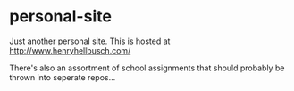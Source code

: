personal-site
=============
Just another personal site.  This is hosted at http://www.henryhellbusch.com/

There's also an assortment of school assignments that should 
probably be thrown into seperate repos...